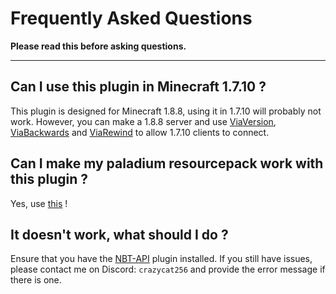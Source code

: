 # Frequently Asked Questions

**Please read this before asking questions.**

---

## Can I use this plugin in Minecraft 1.7.10 ?

This plugin is designed for Minecraft 1.8.8, using it in 1.7.10 will probably not work.
However, you can make a 1.8.8 server and use [ViaVersion](https://www.spigotmc.org/resources/viaversion.19254/), [ViaBackwards](https://www.spigotmc.org/resources/viabackwards.27448/) and [ViaRewind](https://www.spigotmc.org/resources/viarewind.52109/) to allow 1.7.10 clients to connect.

## Can I make my paladium resourcepack work with this plugin ?

Yes, use [this](https://palavanilla-pack-converter.netlify.app/) !


## It doesn't work, what should I do ?

Ensure that you have the [NBT-API](https://modrinth.com/plugin/nbtapi/) plugin installed.
If you still have issues, please contact me on Discord: `crazycat256` and provide the error message if there is one.

